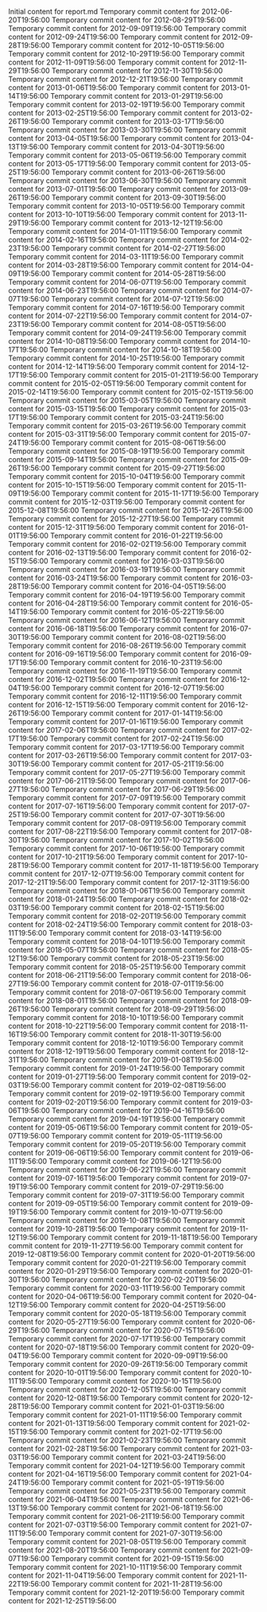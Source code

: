 Initial content for report.md
Temporary commit content for 2012-06-20T19:56:00
Temporary commit content for 2012-08-29T19:56:00
Temporary commit content for 2012-09-09T19:56:00
Temporary commit content for 2012-09-24T19:56:00
Temporary commit content for 2012-09-28T19:56:00
Temporary commit content for 2012-10-05T19:56:00
Temporary commit content for 2012-10-29T19:56:00
Temporary commit content for 2012-11-09T19:56:00
Temporary commit content for 2012-11-29T19:56:00
Temporary commit content for 2012-11-30T19:56:00
Temporary commit content for 2012-12-21T19:56:00
Temporary commit content for 2013-01-06T19:56:00
Temporary commit content for 2013-01-14T19:56:00
Temporary commit content for 2013-01-29T19:56:00
Temporary commit content for 2013-02-19T19:56:00
Temporary commit content for 2013-02-25T19:56:00
Temporary commit content for 2013-02-26T19:56:00
Temporary commit content for 2013-03-17T19:56:00
Temporary commit content for 2013-03-30T19:56:00
Temporary commit content for 2013-04-05T19:56:00
Temporary commit content for 2013-04-13T19:56:00
Temporary commit content for 2013-04-30T19:56:00
Temporary commit content for 2013-05-06T19:56:00
Temporary commit content for 2013-05-17T19:56:00
Temporary commit content for 2013-05-25T19:56:00
Temporary commit content for 2013-06-26T19:56:00
Temporary commit content for 2013-06-30T19:56:00
Temporary commit content for 2013-07-01T19:56:00
Temporary commit content for 2013-09-26T19:56:00
Temporary commit content for 2013-09-30T19:56:00
Temporary commit content for 2013-10-05T19:56:00
Temporary commit content for 2013-10-10T19:56:00
Temporary commit content for 2013-11-29T19:56:00
Temporary commit content for 2013-12-12T19:56:00
Temporary commit content for 2014-01-11T19:56:00
Temporary commit content for 2014-02-16T19:56:00
Temporary commit content for 2014-02-23T19:56:00
Temporary commit content for 2014-02-27T19:56:00
Temporary commit content for 2014-03-11T19:56:00
Temporary commit content for 2014-03-28T19:56:00
Temporary commit content for 2014-04-09T19:56:00
Temporary commit content for 2014-05-28T19:56:00
Temporary commit content for 2014-06-07T19:56:00
Temporary commit content for 2014-06-23T19:56:00
Temporary commit content for 2014-07-07T19:56:00
Temporary commit content for 2014-07-12T19:56:00
Temporary commit content for 2014-07-16T19:56:00
Temporary commit content for 2014-07-22T19:56:00
Temporary commit content for 2014-07-23T19:56:00
Temporary commit content for 2014-08-05T19:56:00
Temporary commit content for 2014-09-24T19:56:00
Temporary commit content for 2014-10-08T19:56:00
Temporary commit content for 2014-10-17T19:56:00
Temporary commit content for 2014-10-18T19:56:00
Temporary commit content for 2014-10-25T19:56:00
Temporary commit content for 2014-12-14T19:56:00
Temporary commit content for 2014-12-17T19:56:00
Temporary commit content for 2015-01-21T19:56:00
Temporary commit content for 2015-02-05T19:56:00
Temporary commit content for 2015-02-14T19:56:00
Temporary commit content for 2015-02-15T19:56:00
Temporary commit content for 2015-03-05T19:56:00
Temporary commit content for 2015-03-15T19:56:00
Temporary commit content for 2015-03-17T19:56:00
Temporary commit content for 2015-03-24T19:56:00
Temporary commit content for 2015-03-26T19:56:00
Temporary commit content for 2015-03-31T19:56:00
Temporary commit content for 2015-07-24T19:56:00
Temporary commit content for 2015-08-06T19:56:00
Temporary commit content for 2015-08-19T19:56:00
Temporary commit content for 2015-09-14T19:56:00
Temporary commit content for 2015-09-26T19:56:00
Temporary commit content for 2015-09-27T19:56:00
Temporary commit content for 2015-10-04T19:56:00
Temporary commit content for 2015-10-15T19:56:00
Temporary commit content for 2015-11-09T19:56:00
Temporary commit content for 2015-11-17T19:56:00
Temporary commit content for 2015-12-03T19:56:00
Temporary commit content for 2015-12-08T19:56:00
Temporary commit content for 2015-12-26T19:56:00
Temporary commit content for 2015-12-27T19:56:00
Temporary commit content for 2015-12-31T19:56:00
Temporary commit content for 2016-01-01T19:56:00
Temporary commit content for 2016-01-22T19:56:00
Temporary commit content for 2016-02-02T19:56:00
Temporary commit content for 2016-02-13T19:56:00
Temporary commit content for 2016-02-15T19:56:00
Temporary commit content for 2016-03-03T19:56:00
Temporary commit content for 2016-03-19T19:56:00
Temporary commit content for 2016-03-24T19:56:00
Temporary commit content for 2016-03-28T19:56:00
Temporary commit content for 2016-04-05T19:56:00
Temporary commit content for 2016-04-19T19:56:00
Temporary commit content for 2016-04-28T19:56:00
Temporary commit content for 2016-05-14T19:56:00
Temporary commit content for 2016-05-22T19:56:00
Temporary commit content for 2016-06-12T19:56:00
Temporary commit content for 2016-06-18T19:56:00
Temporary commit content for 2016-07-30T19:56:00
Temporary commit content for 2016-08-02T19:56:00
Temporary commit content for 2016-08-26T19:56:00
Temporary commit content for 2016-09-16T19:56:00
Temporary commit content for 2016-09-17T19:56:00
Temporary commit content for 2016-10-23T19:56:00
Temporary commit content for 2016-11-19T19:56:00
Temporary commit content for 2016-12-02T19:56:00
Temporary commit content for 2016-12-04T19:56:00
Temporary commit content for 2016-12-07T19:56:00
Temporary commit content for 2016-12-11T19:56:00
Temporary commit content for 2016-12-15T19:56:00
Temporary commit content for 2016-12-26T19:56:00
Temporary commit content for 2017-01-14T19:56:00
Temporary commit content for 2017-01-16T19:56:00
Temporary commit content for 2017-02-06T19:56:00
Temporary commit content for 2017-02-17T19:56:00
Temporary commit content for 2017-02-24T19:56:00
Temporary commit content for 2017-03-17T19:56:00
Temporary commit content for 2017-03-26T19:56:00
Temporary commit content for 2017-03-30T19:56:00
Temporary commit content for 2017-05-21T19:56:00
Temporary commit content for 2017-05-27T19:56:00
Temporary commit content for 2017-06-21T19:56:00
Temporary commit content for 2017-06-27T19:56:00
Temporary commit content for 2017-06-29T19:56:00
Temporary commit content for 2017-07-09T19:56:00
Temporary commit content for 2017-07-16T19:56:00
Temporary commit content for 2017-07-25T19:56:00
Temporary commit content for 2017-07-30T19:56:00
Temporary commit content for 2017-08-09T19:56:00
Temporary commit content for 2017-08-22T19:56:00
Temporary commit content for 2017-08-30T19:56:00
Temporary commit content for 2017-10-02T19:56:00
Temporary commit content for 2017-10-06T19:56:00
Temporary commit content for 2017-10-21T19:56:00
Temporary commit content for 2017-10-28T19:56:00
Temporary commit content for 2017-11-18T19:56:00
Temporary commit content for 2017-12-07T19:56:00
Temporary commit content for 2017-12-21T19:56:00
Temporary commit content for 2017-12-31T19:56:00
Temporary commit content for 2018-01-06T19:56:00
Temporary commit content for 2018-01-24T19:56:00
Temporary commit content for 2018-02-03T19:56:00
Temporary commit content for 2018-02-15T19:56:00
Temporary commit content for 2018-02-20T19:56:00
Temporary commit content for 2018-02-24T19:56:00
Temporary commit content for 2018-03-11T19:56:00
Temporary commit content for 2018-03-14T19:56:00
Temporary commit content for 2018-04-10T19:56:00
Temporary commit content for 2018-05-07T19:56:00
Temporary commit content for 2018-05-12T19:56:00
Temporary commit content for 2018-05-23T19:56:00
Temporary commit content for 2018-05-25T19:56:00
Temporary commit content for 2018-06-21T19:56:00
Temporary commit content for 2018-06-27T19:56:00
Temporary commit content for 2018-07-01T19:56:00
Temporary commit content for 2018-07-06T19:56:00
Temporary commit content for 2018-08-01T19:56:00
Temporary commit content for 2018-09-26T19:56:00
Temporary commit content for 2018-09-29T19:56:00
Temporary commit content for 2018-10-10T19:56:00
Temporary commit content for 2018-10-22T19:56:00
Temporary commit content for 2018-11-16T19:56:00
Temporary commit content for 2018-11-30T19:56:00
Temporary commit content for 2018-12-10T19:56:00
Temporary commit content for 2018-12-19T19:56:00
Temporary commit content for 2018-12-31T19:56:00
Temporary commit content for 2019-01-08T19:56:00
Temporary commit content for 2019-01-24T19:56:00
Temporary commit content for 2019-01-27T19:56:00
Temporary commit content for 2019-02-03T19:56:00
Temporary commit content for 2019-02-08T19:56:00
Temporary commit content for 2019-02-19T19:56:00
Temporary commit content for 2019-02-20T19:56:00
Temporary commit content for 2019-03-06T19:56:00
Temporary commit content for 2019-04-16T19:56:00
Temporary commit content for 2019-04-19T19:56:00
Temporary commit content for 2019-05-06T19:56:00
Temporary commit content for 2019-05-07T19:56:00
Temporary commit content for 2019-05-11T19:56:00
Temporary commit content for 2019-05-20T19:56:00
Temporary commit content for 2019-06-06T19:56:00
Temporary commit content for 2019-06-11T19:56:00
Temporary commit content for 2019-06-12T19:56:00
Temporary commit content for 2019-06-22T19:56:00
Temporary commit content for 2019-07-16T19:56:00
Temporary commit content for 2019-07-19T19:56:00
Temporary commit content for 2019-07-29T19:56:00
Temporary commit content for 2019-07-31T19:56:00
Temporary commit content for 2019-09-05T19:56:00
Temporary commit content for 2019-09-19T19:56:00
Temporary commit content for 2019-10-07T19:56:00
Temporary commit content for 2019-10-08T19:56:00
Temporary commit content for 2019-10-28T19:56:00
Temporary commit content for 2019-11-12T19:56:00
Temporary commit content for 2019-11-18T19:56:00
Temporary commit content for 2019-11-27T19:56:00
Temporary commit content for 2019-12-08T19:56:00
Temporary commit content for 2020-01-20T19:56:00
Temporary commit content for 2020-01-22T19:56:00
Temporary commit content for 2020-01-29T19:56:00
Temporary commit content for 2020-01-30T19:56:00
Temporary commit content for 2020-02-20T19:56:00
Temporary commit content for 2020-03-11T19:56:00
Temporary commit content for 2020-04-06T19:56:00
Temporary commit content for 2020-04-12T19:56:00
Temporary commit content for 2020-04-25T19:56:00
Temporary commit content for 2020-05-18T19:56:00
Temporary commit content for 2020-05-27T19:56:00
Temporary commit content for 2020-06-29T19:56:00
Temporary commit content for 2020-07-15T19:56:00
Temporary commit content for 2020-07-17T19:56:00
Temporary commit content for 2020-07-18T19:56:00
Temporary commit content for 2020-09-04T19:56:00
Temporary commit content for 2020-09-09T19:56:00
Temporary commit content for 2020-09-26T19:56:00
Temporary commit content for 2020-10-01T19:56:00
Temporary commit content for 2020-10-11T19:56:00
Temporary commit content for 2020-10-15T19:56:00
Temporary commit content for 2020-12-05T19:56:00
Temporary commit content for 2020-12-08T19:56:00
Temporary commit content for 2020-12-28T19:56:00
Temporary commit content for 2021-01-03T19:56:00
Temporary commit content for 2021-01-11T19:56:00
Temporary commit content for 2021-01-13T19:56:00
Temporary commit content for 2021-02-15T19:56:00
Temporary commit content for 2021-02-17T19:56:00
Temporary commit content for 2021-02-23T19:56:00
Temporary commit content for 2021-02-28T19:56:00
Temporary commit content for 2021-03-03T19:56:00
Temporary commit content for 2021-03-24T19:56:00
Temporary commit content for 2021-04-12T19:56:00
Temporary commit content for 2021-04-16T19:56:00
Temporary commit content for 2021-04-24T19:56:00
Temporary commit content for 2021-05-19T19:56:00
Temporary commit content for 2021-05-23T19:56:00
Temporary commit content for 2021-06-04T19:56:00
Temporary commit content for 2021-06-13T19:56:00
Temporary commit content for 2021-06-18T19:56:00
Temporary commit content for 2021-06-21T19:56:00
Temporary commit content for 2021-07-03T19:56:00
Temporary commit content for 2021-07-11T19:56:00
Temporary commit content for 2021-07-30T19:56:00
Temporary commit content for 2021-08-05T19:56:00
Temporary commit content for 2021-08-20T19:56:00
Temporary commit content for 2021-09-07T19:56:00
Temporary commit content for 2021-09-15T19:56:00
Temporary commit content for 2021-10-11T19:56:00
Temporary commit content for 2021-11-04T19:56:00
Temporary commit content for 2021-11-22T19:56:00
Temporary commit content for 2021-11-28T19:56:00
Temporary commit content for 2021-12-20T19:56:00
Temporary commit content for 2021-12-25T19:56:00
